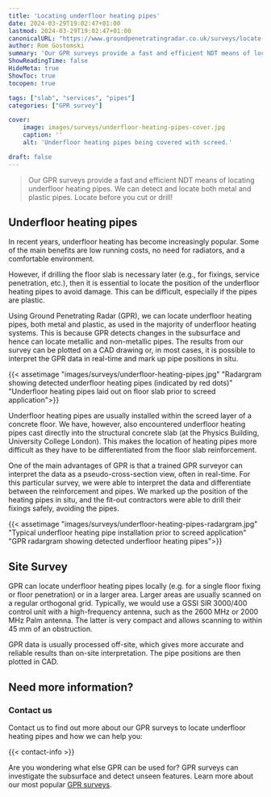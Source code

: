 ```yaml
---
title: 'Locating underfloor heating pipes'
date: 2024-03-29T19:02:47+01:00
lastmod: 2024-03-29T19:02:47+01:00
canonicalURL: "https://www.groundpenetratingradar.co.uk/surveys/locate-underfloor-heating-pipes/"
author: Rom Gostomski
summary: 'Our GPR surveys provide a fast and efficient NDT means of locating underfloor heating pipes. Works for metal and plastic. Locate before you cut or drill!'
ShowReadingTime: false
HideMeta: true
ShowToc: true
tocopen: true

tags: ["slab", "services", "pipes"]
categories: ["GPR survey"]

cover:
    image: images/surveys/underfloor-heating-pipes-cover.jpg
    caption: ''
    alt: 'Underfloor heating pipes being covered with screed.'

draft: false
---
```

> Our GPR surveys provide a fast and efficient NDT means of locating underfloor heating pipes. We can detect and locate both metal and plastic pipes. Locate before you cut or drill!

## Underfloor heating pipes

In recent years, underfloor heating has become increasingly popular. Some of the main benefits are low running costs, no need for radiators, and a comfortable environment.

However, if drilling the floor slab is necessary later (e.g., for fixings, service penetration, etc.), then it is essential to locate the position of the underfloor heating pipes to avoid damage. This can be difficult, especially if the pipes are plastic.

Using Ground Penetrating Radar (GPR), we can locate underfloor heating pipes, both metal and plastic, as used in the majority of underfloor heating systems. This is because GPR detects changes in the subsurface and hence can locate metallic and non-metallic pipes. The results from our survey can be plotted on a CAD drawing or, in most cases, it is possible to interpret the GPR data in real-time and mark up pipe positions in situ.

{{< assetimage "images/surveys/underfloor-heating-pipes.jpg"
"Radargram showing detected underfloor heating pipes (indicated by red dots)" 
"Underfloor heating pipes laid out on floor slab prior to screed application">}}

Underfloor heating pipes are usually installed within the screed layer of a concrete floor. We have, however, also encountered underfloor heating pipes cast directly into the structural concrete slab (at the Physics Building, University College London). This makes the location of heating pipes more difficult as they have to be differentiated from the floor slab reinforcement.

One of the main advantages of GPR is that a trained GPR surveyor can interpret the data as a pseudo-cross-section view, often in real-time. For this particular survey, we were able to interpret the data and differentiate between the reinforcement and pipes. We marked up the position of the heating pipes in situ, and the fit-out contractors were able to drill their fixings safely, avoiding the pipes.

{{< assetimage "images/surveys/underfloor-heating-pipes-radargram.jpg"
"Typical underfloor heating pipe installation prior to screed application" 
"GPR radargram showing detected underfloor heating pipes">}}

## Site Survey

GPR can locate underfloor heating pipes locally (e.g. for a single floor fixing or floor penetration) or in a larger area. Larger areas are usually scanned on a regular orthogonal grid. Typically, we would use a GSSI SIR 3000/400 control unit with a high-frequency antenna, such as the 2600 MHz or 2000 MHz Palm antenna. The latter is very compact and allows scanning to within 45 mm of an obstruction.

GPR data is usually processed off-site, which gives more accurate and reliable results than on-site interpretation. The pipe positions are then plotted in CAD.

## Need more information?

### Contact us

Contact us to find out more about our GPR surveys to locate underfloor heating pipes and how we can help you:

{{< contact-info >}}

Are you wondering what else GPR can be used for? GPR surveys can investigate the subsurface and detect unseen features. Learn more about our most popular [GPR surveys](/surveys/).
